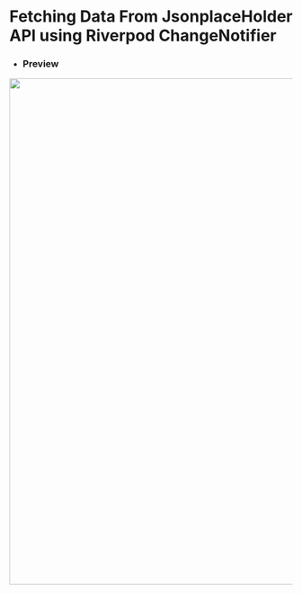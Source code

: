 # Fetching Data From JsonplaceHolder API using Riverpod ChangeNotifier
- ### Preview
<img src="https://user-images.githubusercontent.com/82768399/156189344-a957e9ad-a488-4187-aec2-e8d6a02e24c6.png" width="900" >
